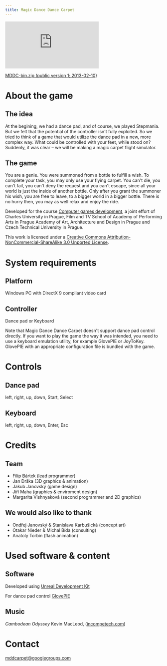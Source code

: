 ```yaml
---
title: Magic Dance Dance Carpet
---
```


<!-- https://css-tricks.com/NetMag/FluidWidthVideo/Article-FluidWidthVideo.php -->
<div class="videoWrapper">
<iframe src="https://www.youtube-nocookie.com/embed/5cXR576lDHI" frameborder="0" allow="accelerometer; autoplay; encrypted-media; gyroscope; picture-in-picture" allowfullscreen></iframe>
</div>

<a href="https://docs.google.com/file/d/0B5oMz4B4_2X4eFVpN3RhSWpESTQ/edit?usp=sharing">MDDC-bin.zip (public version 1; 2013-02-10)</a>

# About the game

## The idea

At the begining, we had a dance pad, and of course, we played Stepmania. But we
felt that the potential of the controller isn't fully exploited. So we tried to
think of a game that would utilize the dance pad in a new, more complex way.
What could be controlled with your feet, while stood on? Suddenly, it was clear
– we will be making a magic carpet flight simulator.

## The game

You are a genie. You were summoned from a bottle to fulfill a wish. To complete
your task, you may only use your flying carpet. You can't die, you can't fail,
you can't deny the request and you can't escape, since all your world is just
the inside of another bottle. Only after you grant the summoner his wish, you
are free to leave, to a bigger world in a bigger bottle. There is no hurry
then, you may as well relax and enjoy the ride.

Developed for the course
<a href="http://artemis.ms.mff.cuni.cz/main/tiki-index.php?page=Computer+game+development">Computer games development</a>,
a joint effort of Charles University
in Prague, Film and TV School of Academy of Performing Arts in Prague Academy
of Art, Architecture and Design in Prague and Czech Technical University in
Prague.

This work is licensed under a <a rel="license" href="http://creativecommons.org/licenses/by-nc-sa/3.0/">Creative Commons Attribution-NonCommercial-ShareAlike 3.0 Unported License</a>.

# System requirements

## Platform

Windows PC with DirectX 9 compliant video card

## Controller

Dance pad or Keyboard

Note that Magic Dance Dance Carpet doesn't support dance pad control directly.
If you want to play the game the way it was intended, you need to use a
keyboard emulation utility, for example GlovePIE or JoyToKey. GlovePIE with an
appropriate configuration file is bundled with the game.

# Controls

## Dance pad

left, right, up, down, Start, Select

## Keyboard

left, right, up, down, Enter, Esc

# Credits

## Team

* Filip Bártek (lead programmer)
* Jan Drška (3D graphics & animation)
* Jakub Janovský (game design)
* Jiří Maha (graphics & enviroment design)
* Margarita Vishnyaková (second programmer and 2D graphics)

## We would also like to thank

* Ondřej Janovský & Stanislava Karbušická (concept art)
* Otakar Nieder & Michal Bída (consulting)
* Anatoly Torbin (flash animation)

# Used software & content

## Software

Developed using <a href="http://www.unrealengine.com/udk/">Unreal Development Kit</a>

For dance pad control <a href="http://glovepie.org/glovepie.php" target="_blank">GlovePIE</a>

## Music

<i>Cambodean Odyssey</i> Kevin MacLeod, (<a href="http://www.incompetech.com/" target="_blank">incompetech.com</a>)

# Contact

<a href="mailto:mddcarpet@googlegroups.com">mddcarpet@googlegroups.com</a>
